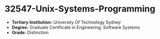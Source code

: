 # 32547-Unix-Systems-Programming

- **Tertiary Institution:** University Of Technology Sydney
- **Degree:** Graduate Certificate in Engineering: Software Systems
- **Grade:** Distinction
